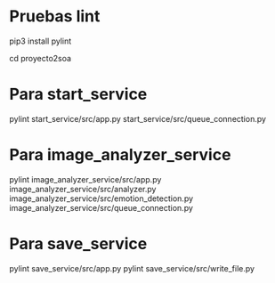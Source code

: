 # Pruebas lint

pip3 install pylint

cd proyecto2soa

# Para start_service
pylint start_service/src/app.py start_service/src/queue_connection.py

# Para image_analyzer_service
pylint image_analyzer_service/src/app.py image_analyzer_service/src/analyzer.py image_analyzer_service/src/emotion_detection.py image_analyzer_service/src/queue_connection.py

# Para save_service
pylint save_service/src/app.py
pylint save_service/src/write_file.py
